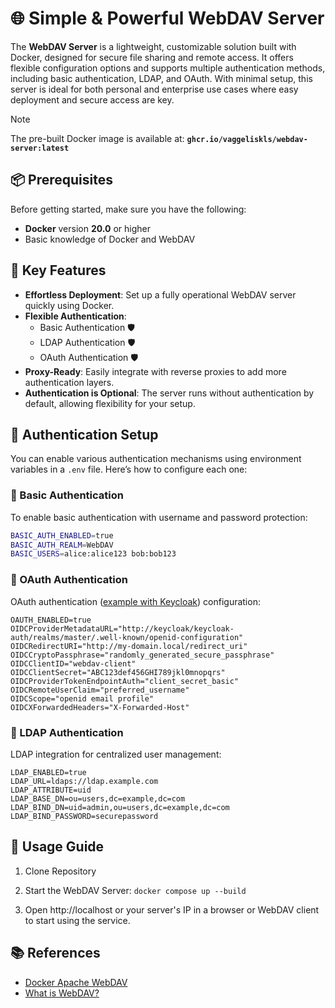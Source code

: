 # 🌐 Simple & Powerful WebDAV Server

The **WebDAV Server** is a lightweight, customizable solution built with Docker, designed for secure file sharing and remote access. It offers flexible configuration options and supports multiple authentication methods, including basic authentication, LDAP, and OAuth. With minimal setup, this server is ideal for both personal and enterprise use cases where easy deployment and secure access are key.


> [!NOTE]
> The pre-built Docker image is available at:  **`ghcr.io/vaggeliskls/webdav-server:latest`**

## 📦 Prerequisites

Before getting started, make sure you have the following:

- **Docker** version **20.0** or higher
- Basic knowledge of Docker and WebDAV

## 🚀 Key Features

- **Effortless Deployment**: Set up a fully operational WebDAV server quickly using Docker.
- **Flexible Authentication**:
  - Basic Authentication 🛡️
  - LDAP Authentication 🛡️
  - OAuth Authentication 🛡️
- **Proxy-Ready**: Easily integrate with reverse proxies to add more authentication layers.
- **Authentication is Optional**: The server runs without authentication by default, allowing flexibility for your setup.

## 🔧 Authentication Setup

You can enable various authentication mechanisms using environment variables in a `.env` file. Here’s how to configure each one:

### 🔐 Basic Authentication

To enable basic authentication with username and password protection:

```bash
BASIC_AUTH_ENABLED=true
BASIC_AUTH_REALM=WebDAV
BASIC_USERS=alice:alice123 bob:bob123
```

### 🔐 OAuth Authentication
OAuth authentication ([example with Keycloak](https://github.com/vaggeliskls/devops-docker-projects/tree/main/charts/keycloak-webdav)) configuration:
```
OAUTH_ENABLED=true
OIDCProviderMetadataURL="http://keycloak/keycloak-auth/realms/master/.well-known/openid-configuration"
OIDCRedirectURI="http://my-domain.local/redirect_uri"
OIDCCryptoPassphrase="randomly_generated_secure_passphrase"
OIDCClientID="webdav-client"
OIDCClientSecret="ABC123def456GHI789jkl0mnopqrs"
OIDCProviderTokenEndpointAuth="client_secret_basic"
OIDCRemoteUserClaim="preferred_username"
OIDCScope="openid email profile"
OIDCXForwardedHeaders="X-Forwarded-Host"
```

### 🔐 LDAP Authentication
LDAP integration for centralized user management:
```
LDAP_ENABLED=true
LDAP_URL=ldaps://ldap.example.com
LDAP_ATTRIBUTE=uid
LDAP_BASE_DN=ou=users,dc=example,dc=com
LDAP_BIND_DN=uid=admin,ou=users,dc=example,dc=com
LDAP_BIND_PASSWORD=securepassword
```

## 📖 Usage Guide

1. Clone Repository

2. Start the WebDAV Server: `docker compose up --build`

3. Open http://localhost or your server's IP in a browser or WebDAV client to start using the service.


## 📚 References

- [Docker Apache WebDAV](https://github.com/mgutt/docker-apachewebdav)
- [What is WebDAV?](https://www.jscape.com/blog/what-is-webdav)